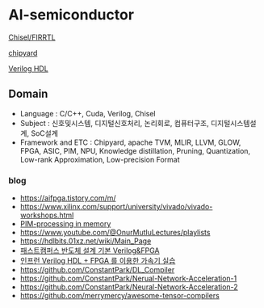 # AI-semiconductor
 
[Chisel/FIRRTL](https://www.chisel-lang.org/)

[chipyard](https://chipyard.readthedocs.io/en/stable/)

[Verilog HDL]()



## Domain
- Language : C/C++, Cuda, Verilog, Chisel
- Subject : 신호및시스템, 디지털신호처리, 논리회로, 컴퓨터구조, 디지털시스템설계, SoC설계
- Framework and ETC : Chipyard, apache TVM, MLIR, LLVM, GLOW, FPGA, ASIC, PIM, NPU, Knowledge distillation, Pruning, Quantization, Low-rank Approximation, Low-precision Format

### blog
- https://aifpga.tistory.com/m/
- https://www.xilinx.com/support/university/vivado/vivado-workshops.html
- [PIM-processing in memory](https://www.upmem.com/ressources/)
- https://www.youtube.com/@OnurMutluLectures/playlists
- https://hdlbits.01xz.net/wiki/Main_Page
- [패스트캠퍼스 반도체 설계 기본 Verilog&FPGA](https://fastcampus.co.kr/data_online_verilog)
- [인프런 Verilog HDL + FPGA 를 이용한 가속기 실습](https://www.inflearn.com/course/%EC%8B%A4%EC%A0%84-%ED%95%98%EB%93%9C%EC%9B%A8%EC%96%B4-%EC%84%A4%EA%B3%84?inst=818f0eee)
- https://github.com/ConstantPark/DL_Compiler
- https://github.com/ConstantPark/Nerual-Network-Acceleration-1
- https://github.com/ConstantPark/Neural-Network-Acceleration-2
- https://github.com/merrymercy/awesome-tensor-compilers
